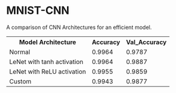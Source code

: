 # MNIST-CNN
A comparison of CNN Architectures for an efficient model.

<table>
  <tr>
  <th>Model Architecture</th>
  <th>Accuracy</th>
  <th>Val_Accuracy</th>
  </tr>
  
  <tr>
  <td>Normal</td>
  <td>0.9964</td>
  <td>0.9787</td>
  <tr>
  
  <tr>
  <td>LeNet with tanh activation</td>
  <td>0.9964</td>
  <td>0.9887</td>
  <tr>

  <tr>
  <td>LeNet with ReLU activation</td>
  <td>0.9955</td>
  <td>0.9859</td>
  <tr>
    
  <tr>
  <td>Custom</td>
  <td>0.9943</td>
  <td>0.9877</td>
  <tr>
</table>
